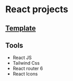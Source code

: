 <h1>React projects</h1>

<h2><a href="https://www.figma.com/file/ckKQHRJsmqJyfKrzAAZ0o6/Tamer-Capital-Deneme-Projesi?node-id=2%3A1047" target="_blanck">Template</a></h2>
<h2>Tools</h2>
<ul>
<li>React JS</li>
<li>Tailwind Css</li>
<li>React router 6</li>
<li>React Icons</li>
</ul>
